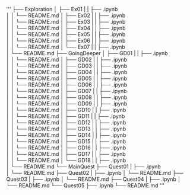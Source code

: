 '''
├── Exploration
│   ├── Ex01
|   |   ├── .ipynb   
│   │   └── README.md
│   ├── Ex02
|   |   ├── .ipynb   
│   │   └── README.md
│   ├── Ex03
|   |   ├── .ipynb   
│   │   └── README.md
│   ├── Ex04
|   |   ├── .ipynb   
│   │   └── README.md
│   ├── Ex05
|   |   ├── .ipynb   
│   │   └── README.md
│   ├── Ex06
|   |   ├── .ipynb   
│   │   └── README.md
│   └── Ex07
|   |   ├── .ipynb   
│       └── README.md
├── GoingDeeper
│   ├── GD01
|   |   ├── .ipynb   
│   │   └── README.md
│   ├── GD02
|   |   ├── .ipynb   
│   │   └── README.md
│   ├── GD03
|   |   ├── .ipynb   
│   │   └── README.md
│   ├── GD04
|   |   ├── .ipynb   
│   │   └── README.md
│   ├── GD05
|   |   ├── .ipynb   
│   │   └── README.md
│   ├── GD06
|   |   ├── .ipynb   
│   │   └── README.md
│   ├── GD07
|   |   ├── .ipynb   
│   │   └── README.md
│   ├── GD08
|   |   ├── .ipynb   
│   │   └── README.md
│   ├── GD09
|   |   ├── .ipynb   
│   │   └── README.md
│   ├── GD10
|   |   ├── .ipynb   
│   │   └── README.md
│   ├── GD11
|   |   ├── .ipynb   
│   │   └── README.md
│   ├── GD12
|   |   ├── .ipynb   
│   │   └── README.md
│   ├── GD13
|   |   ├── .ipynb   
│   │   └── README.md
│   ├── GD14
|   |   ├── .ipynb   
│   │   └── README.md
│   ├── GD15
|   |   ├── .ipynb   
│   │   └── README.md
│   ├── GD16
|   |   ├── .ipynb   
│   │   └── README.md
│   ├── GD17
|   |   ├── .ipynb   
│   │   └── README.md
│   └── GD18
|   |   ├── .ipynb   
│       └── README.md
└── MainQuest
    ├── Quest01
    |   ├── .ipynb   
    │   └── README.md
    ├── Quest02
    |   ├── .ipynb 
    │   └── README.md
    ├── Quest03
    |   ├── .ipynb 
    │   └── README.md
    ├── Quest04
    |   ├── .ipynb 
    │   └── README.md
    └── Quest05
        ├── .ipynb 
        └── README.md
'''
